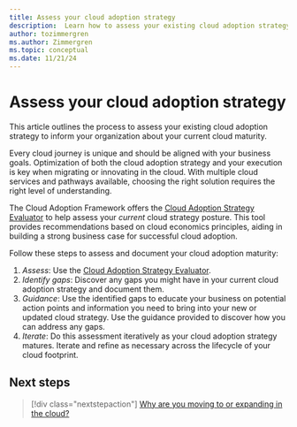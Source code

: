 ```yaml
---
title: Assess your cloud adoption strategy
description:  Learn how to assess your existing cloud adoption strategy to inform your organization about your current cloud maturity.
author: tozimmergren
ms.author: Zimmergren
ms.topic: conceptual
ms.date: 11/21/24
---
```


# Assess your cloud adoption strategy

This article outlines the process to assess your existing cloud adoption strategy to inform your organization about your current cloud maturity.

Every cloud journey is unique and should be aligned with your business goals. Optimization of both the cloud adoption strategy and your execution is key when migrating or innovating in the cloud. With multiple cloud services and pathways available, choosing the right solution requires the right level of understanding.

The Cloud Adoption Framework offers the [Cloud Adoption Strategy Evaluator](/assessments/8fefc6d5-97ac-42b3-8e97-d82701e55bab/) to help assess your *current* cloud strategy posture. This tool provides recommendations based on cloud economics principles, aiding in building a strong business case for successful cloud adoption.

Follow these steps to assess and document your cloud adoption maturity:

1. *Assess*: Use the [Cloud Adoption Strategy Evaluator](/assessments/8fefc6d5-97ac-42b3-8e97-d82701e55bab/).
1. *Identify gaps*: Discover any gaps you might have in your current cloud adoption strategy and document them.
1. *Guidance*: Use the identified gaps to educate your business on potential action points and information you need to bring into your new or updated cloud strategy. Use the guidance provided to discover how you can address any gaps.
1. *Iterate*: Do this assessment iteratively as your cloud adoption strategy matures. Iterate and refine as necessary across the lifecycle of your cloud footprint.

## Next steps

> [!div class="nextstepaction"]
> [Why are you moving to or expanding in the cloud?](motivations.md)
